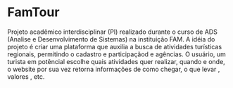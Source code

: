 # FamTour
Projeto acadêmico interdisciplinar (PI) realizado durante o curso de ADS (Analise e Desenvolvimento de Sistemas) na instituição FAM.
A idéia do projeto é criar uma plataforma que auxilia a busca de atividades turísticas regionais, permitindo o cadastro e participaçãod e agências. O usuário, um turista em potêncial escolhe quais atividades quer realizar, quando e onde, o website por sua vez retorna informações de como chegar, o que levar , valores , etc. 

